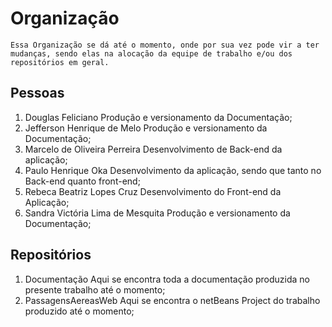 # Organização
	Essa Organização se dá até o momento, onde por sua vez pode vir a ter mudanças, sendo elas na alocação da equipe de trabalho e/ou dos repositórios em geral.

## Pessoas
1) Douglas Feliciano
	Produção e versionamento da Documentação;
2) Jefferson Henrique de Melo
	Produção e versionamento da Documentação;
3) Marcelo de Oliveira Perreira
	Desenvolvimento de Back-end da aplicação;
4) Paulo Henrique Oka
	Desenvolvimento da aplicação, sendo que tanto no Back-end quanto front-end;
5) Rebeca Beatriz Lopes Cruz
	Desenvolvimento do Front-end da Aplicação;
6) Sandra Victória Lima de Mesquita
	Produção e versionamento da Documentação;

## Repositórios
1) Documentação
	Aqui se encontra toda a documentação produzida no presente trabalho até o momento;
2) PassagensAereasWeb
	Aqui se encontra o netBeans Project do trabalho produzido até o momento;